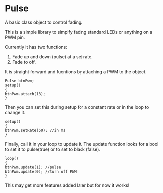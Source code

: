 # Pulse
A basic class object to control fading.

This is a simple library to simplfy fading standard LEDs or anything on a PWM pin. 

Currently it has two functions:
1.  Fade up and down (pulse) at a set rate.
2.  Fade to off.

It is straight forward and fucntions by attaching a PWM to the object.
    
	Pulse btnPwm;
	setup()
	{
    btnPwm.attach(13);
	}

Then you can set this during setup for a constant rate or in the loop to change it.

    setup()
    {
    btnPwm.setRate(50); //in ms
    }

Finally, call it in your loop to update it.
The update function looks for a bool to set it to pulse(true) or to set to black (false).

    loop()
    {
    btnPwm.update(1); //pulse
    btnPwm.update(0); //turn off PWM
    }

This may get more features added later but for now it works!
